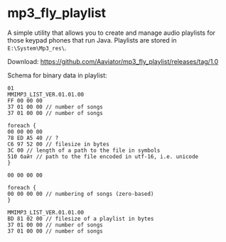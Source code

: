 # mp3_fly_playlist
A simple utility that allows you to create and manage audio playlists for those keypad phones that run Java.
Playlists are stored in  ```E:\System\Mp3_res\```.

Download: https://github.com/Aaviator/mp3_fly_playlist/releases/tag/1.0

Schema for binary data in playlist:
```
01
MMIMP3_LIST_VER.01.01.00
FF 00 00 00
37 01 00 00 // number of songs
37 01 00 00 // number of songs

foreach {
00 00 00 00
78 ED A5 40 // ?
C6 97 52 00 // filesize in bytes
3C 00 // length of a path to the file in symbols
510 байт // path to the file encoded in utf-16, i.e. unicode
}

00 00 00 00

foreach {
00 00 00 00 // numbering of songs (zero-based)
}

MMIMP3_LIST_VER.01.01.00
BD 81 02 00 // filesize of a playlist in bytes
37 01 00 00 // number of songs
37 01 00 00 // number of songs
```

